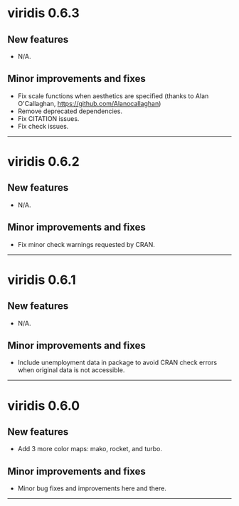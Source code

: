 # viridis 0.6.3

## New features

* N/A. 

## Minor improvements and fixes

* Fix scale functions when aesthetics are specified (thanks to Alan O'Callaghan,  https://github.com/Alanocallaghan)
* Remove deprecated dependencies. 
* Fix CITATION issues. 
* Fix check issues. 

---

# viridis 0.6.2

## New features

* N/A. 

## Minor improvements and fixes

* Fix minor check warnings requested by CRAN. 

---

# viridis 0.6.1

## New features

* N/A. 

## Minor improvements and fixes

* Include unemployment data in package to avoid CRAN check errors when original
 data is not accessible. 

---

# viridis 0.6.0

## New features

* Add 3 more color maps: mako, rocket, and turbo. 

## Minor improvements and fixes

* Minor bug fixes and improvements here and there. 

---

